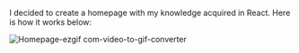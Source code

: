 I decided to create a homepage with my knowledge acquired in React. Here is how it works below:

![Homepage-ezgif com-video-to-gif-converter](https://github.com/Kamakura-shi/Interactive_home_page/assets/116925402/bc7ac6f4-38c6-48f1-8240-731786e66f58)
